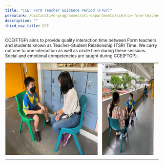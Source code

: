 ```yaml
---
title: "CCE: Form Teacher Guidance Period (FTGP)"
permalink: /distinctive-programmes/all-departments/cce/cce-form-teacher-guidance-period-ftgp/
description: ""
third_nav_title: CCE
---
```

CCE(FTGP) aims to provide quality interaction time between Form teachers and students known as Teacher-Student Relationship (TSR) Time. We carry out one to one interaction as well as circle time during these sessions. Social and emotional competencies are taught during CCE(FTGP).

  

<table style="margin: auto; outline: 0px; padding: 0px; border-collapse: collapse; clear: both; border: 1px solid transparent; table-layout: fixed;" class="ive_eobj_center ives_tab_kosong"><tbody style="margin: 0px; outline: 0px; padding: 0px;"><tr style="margin: 0px; outline: 0px; padding: 0px;"><td style="margin: 0px; outline: 0px; padding: 0px 15px 15px 0px; vertical-align: top;"><img style="margin: auto; outline: 0px; padding: 0px; border: none; max-width: 100%; clear: both; display: block; width: 403px; height: 301px;" class="ive_eobj_center" alt="FTGP1.jpg" width="100%" src="/images/FTGP1.jpeg"></td><td style="margin: 0px; outline: 0px; padding: 0px 15px 15px 0px; vertical-align: top;"><img style="margin: auto; outline: 0px; padding: 0px; border: none; max-width: 100%; clear: both; display: block; width: 226px; height: 301px;" class="ive_eobj_center" alt="FTGP2.jpg" width="100%" src="/images/FTGP2.jpeg"></td></tr></tbody></table>